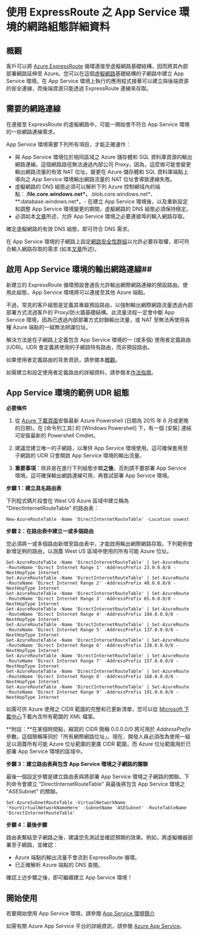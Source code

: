 <properties 
	pageTitle="使用 ExpressRoute 的網路組態詳細資料" 
	description="在連接至 ExpressRoute 循環之虛擬網路中執行 App Service 環境的網路組態詳細資料。" 
	services="app-service\web" 
	documentationCenter="" 
	authors="stefsch" 
	manager="nirma" 
	editor=""/>

<tags 
	ms.service="app-service-web" 
	ms.workload="web" 
	ms.tgt_pltfrm="na" 
	ms.devlang="na" 
	ms.topic="article" 
	ms.date="06/30/2015" 
	ms.author="stefsch"/>

# 使用 ExpressRoute 之 App Service 環境的網路組態詳細資料 

## 概觀 ##
客戶可以將 [Azure ExpressRoute][ExpressRoute] 循環連接至虛擬網路基礎結構，因而將其內部部署網路延伸至 Azure。您可以在這個[虛擬網路][virtualnetwork]基礎結構的子網路中建立 App Service 環境。在 App Service 環境上執行的應用程式接著可以建立與後端資源的安全連線，而後端資源只能透過 ExpressRoute 連線來存取。

## 需要的網路連線 ##
在連接至 ExpressRoute 的虛擬網路中，可能一開始會不符合 App Service 環境的一些網路連線需求。

App Service 環境需要下列所有項目，才能正確運作：


-  與 App Service 環境位於相同區域之 Azure 儲存體和 SQL 資料庫資源的輸出網路連線。這個網路路徑無法通過內部公司 Proxy，因為，這麼做可能會變更輸出網路流量的有效 NAT 位址。變更在 Azure 儲存體和 SQL 資料庫端點上導向之 App Service 環境輸出網路流量的 NAT 位址會導致連線失敗。
-  虛擬網路的 DNS 組態必須可以解析下列 Azure 控制網域內的端點：**.file.core.windows.net\*、**.blob.core.windows.net\*、**.database.windows.net\*。-  在建立 App Service 環境後，以及重新設定和調整 App Service 環境變更的期間，虛擬網路的 DNS 組態必須保持穩定。   
-  必須如本[文章][requiredports]所述，允許 App Service 環境之必要連接埠的輸入網路存取。

確定虛擬網路的有效 DNS 組態，即可符合 DNS 需求。

在 App Service 環境的子網路上設定[網路安全性群組][NetworkSecurityGroups]以允許必要存取權，即可符合輸入網路存取的需求 (如本[文章][requiredports]所述)。

## 啟用 App Service 環境的輸出網路連線##
新建立的 ExpressRoute 循環預設會通告允許輸出網際網路連線的預設路由。使用此組態，App Service 環境將可以連接至其他 Azure 端點。

不過，常見的客戶組態是定義其專屬預設路由，以強制輸出網際網路流量透過內部部署方式流過客戶的 Proxy/防火牆基礎結構。此流量流程一定會中斷 App Service 環境，因為已透過內部部署方式封鎖輸出流量，或 NAT 至無法再使用各種 Azure 端點的一組無法辨識位址。

解決方法是在子網路上定義包含 App Service 環境的一 (或多個) 使用者定義路由 (UDR)。UDR 會定義將使用的子網路特有路由，而非預設路由。

如果使用者定義路由的背景資訊，請參閱本[概觀][UDROverview]。

如需建立和設定使用者定義路由的詳細資料，請參閱本[作法指南][UDRHowTo]。

## App Service 環境的範例 UDR 組態 ##

**必要條件**

1. 從 [Azure 下載頁面][AzureDownloads]安裝最新 Azure Powershell (日期為 2015 年 6 月或更晚的日期)。在 [命令列工具] 的 [Windows Powershell] 下，有一個 [安裝] 連結可安裝最新的 Powershell Cmdlet。

2. 建議您建立唯一的子網路，以專供 App Service 環境使用。這可確保套用至子網路的 UDR 只會開啟 App Service 環境的輸出流量。
3. **重要事項**：除非是在進行下列組態步驟**之後**，否則請不要部署 App Service 環境。這可確保輸出網路連線可用，再嘗試部署 App Service 環境。

**步驟 1：建立具名路由表**

下列程式碼片段會在 West US Azure 區域中建立稱為 "DirectInternetRouteTable" 的路由表：

    New-AzureRouteTable -Name 'DirectInternetRouteTable' -Location uswest

**步驟 2：在路由表中建立一或多個路由**

您必須將一或多個路由新增至路由表中，才能啟用輸出網際網路存取。下列範例會新增足夠的路由，以涵蓋 West US 區域中使用的所有可能 Azure 位址。

    Get-AzureRouteTable -Name 'DirectInternetRouteTable' | Set-AzureRoute -RouteName 'Direct Internet Range 1' -AddressPrefix 23.0.0.0/8 -NextHopType Internet
    Get-AzureRouteTable -Name 'DirectInternetRouteTable' | Set-AzureRoute -RouteName 'Direct Internet Range 2' -AddressPrefix 40.0.0.0/8 -NextHopType Internet
    Get-AzureRouteTable -Name 'DirectInternetRouteTable' | Set-AzureRoute -RouteName 'Direct Internet Range 3' -AddressPrefix 65.0.0.0/8 -NextHopType Internet
    Get-AzureRouteTable -Name 'DirectInternetRouteTable' | Set-AzureRoute -RouteName 'Direct Internet Range 4' -AddressPrefix 104.0.0.0/8 -NextHopType Internet
    Get-AzureRouteTable -Name 'DirectInternetRouteTable' | Set-AzureRoute -RouteName 'Direct Internet Range 5' -AddressPrefix 137.0.0.0/8 -NextHopType Internet
    Get-AzureRouteTable -Name 'DirectInternetRouteTable' | Set-AzureRoute -RouteName 'Direct Internet Range 6' -AddressPrefix 138.0.0.0/8 -NextHopType Internet
    Get-AzureRouteTable -Name 'DirectInternetRouteTable' | Set-AzureRoute -RouteName 'Direct Internet Range 7' -AddressPrefix 157.0.0.0/8 -NextHopType Internet
    Get-AzureRouteTable -Name 'DirectInternetRouteTable' | Set-AzureRoute -RouteName 'Direct Internet Range 8' -AddressPrefix 168.0.0.0/8 -NextHopType Internet
    Get-AzureRouteTable -Name 'DirectInternetRouteTable' | Set-AzureRoute -RouteName 'Direct Internet Range 9' -AddressPrefix 191.0.0.0/8 -NextHopType Internet


如需可供 Azure 使用之 CIDR 範圍的完整和已更新清單，您可以從 [Microsoft 下載中心][DownloadCenterAddressRanges]下載內含所有範圍的 XML 檔案。

**附註：**在某個時間點，縮寫的 CIDR 簡稱 0.0.0.0/0 將可用於 *AddressPrefix* 參數。這個簡稱等同於「所有網際網路位址」。現在，開發人員必須改為使用一組足以涵蓋所有可能 Azure 位址範圍的更廣 CIDR 範圍，而 Azure 位址範圍用於已部署 App Service 環境的區域中。

**步驟 3：建立路由表與包含 App Service 環境之子網路的關聯**

最後一個設定步驟是建立路由表與將部署 App Service 環境之子網路的關聯。下列命令會建立 "DirectInternetRouteTable" 與最後將包含 App Service 環境之 "ASESubnet" 的關聯。

    Set-AzureSubnetRouteTable -VirtualNetworkName 'YourVirtualNetworkNameHere' -SubnetName 'ASESubnet' -RouteTableName 'DirectInternetRouteTable'


**步驟 4：最後步驟**

路由表繫結至子網路之後，建議您先測試並確認預期的效果。例如，將虛擬機器部署至子網路，並確認：


- Azure 端點的輸出流量不會流到 ExpressRoute 循環。
- 已正確解析 Azure 端點的 DNS 查閱。 

確認上述步驟之後，即可繼續建立 App Service 環境！

## 開始使用

若要開始使用 App Service 環境，請參閱 [App Service 環境簡介][IntroToAppServiceEnvironment]

如需有關 Azure App Service 平台的詳細資訊，請參閱 [Azure App Service][AzureAppService]。

<!-- LINKS -->
[virtualnetwork]: http://azure.microsoft.com/services/virtual-network/
[ExpressRoute]: http://azure.microsoft.com/services/expressroute/
[requiredports]: http://azure.microsoft.com/documentation/articles/app-service-app-service-environment-control-inbound-traffic/
[NetworkSecurityGroups]: http://azure.microsoft.com/documentation/articles/virtual-networks-nsg/
[UDROverview]: http://azure.microsoft.com/documentation/articles/virtual-networks-udr-overview/
[UDRHowTo]: http://azure.microsoft.com/documentation/articles/virtual-networks-udr-how-to/
[HowToCreateAnAppServiceEnvironment]: http://azure.microsoft.com/documentation/articles/app-service-web-how-to-create-an-app-service-environment/
[AzureDownloads]: http://azure.microsoft.com/downloads/
[DownloadCenterAddressRanges]: http://www.microsoft.com/zh-tw/download/details.aspx?id=41653
[NetworkSecurityGroups]: https://msdn.microsoft.com/library/azure/dn848316.aspx
[AzureAppService]: http://azure.microsoft.com/documentation/articles/app-service-value-prop-what-is/
[IntroToAppServiceEnvironment]: http://azure.microsoft.com/documentation/articles/app-service-app-service-environment-intro/
 

<!-- IMAGES -->

<!---HONumber=July15_HO5-->
